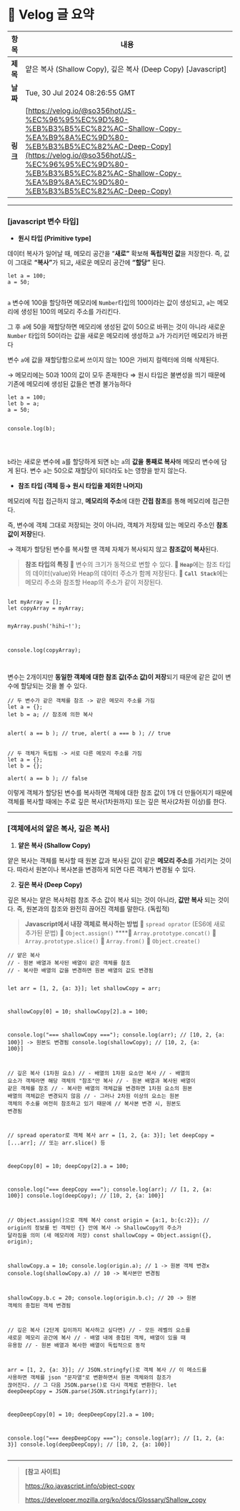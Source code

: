 # 📌 Velog 글 요약

| 항목   | 내용 |
|--------|------|
| **제목** | 얕은 복사 (Shallow Copy), 깊은 복사 (Deep Copy) [Javascript] |
| **날짜** | Tue, 30 Jul 2024 08:26:55 GMT |
| **링크** | [https://velog.io/@so356hot/JS-%EC%96%95%EC%9D%80-%EB%B3%B5%EC%82%AC-Shallow-Copy-%EA%B9%8A%EC%9D%80-%EB%B3%B5%EC%82%AC-Deep-Copy](https://velog.io/@so356hot/JS-%EC%96%95%EC%9D%80-%EB%B3%B5%EC%82%AC-Shallow-Copy-%EA%B9%8A%EC%9D%80-%EB%B3%B5%EC%82%AC-Deep-Copy) |

---

<h3 id="javascript-변수-타입"><strong>[javascript 변수 타입]</strong></h3>
<ul>
<li><strong>원시 타입 (Primitive type]</strong></li>
</ul>
<p>데이터 복사가 일어날 때, 메모리 공간을 “<strong>새로”</strong> 확보해 <strong>독립적인 값</strong>을 저장한다.
즉, 값이 그대로 <strong>“복사”</strong>가 되고<strong>,</strong>  새로운 메모리 공간에 <strong>“할당”</strong> 된다.</p>
<pre><code class="language-jsx">let a = 100;
a = 50;</code></pre>
<p><img alt="" src="https://velog.velcdn.com/images/so356hot/post/adcae96b-0a8a-4221-a993-553a7cad4d39/image.png" /></p>
<p><code>a</code> 변수에 100을 할당하면 메모리에 <code>Number</code>타입의 100이라는 값이 생성되고, <code>a</code>는 메모리에 생성된 100의 메모리 주소를 가리킨다. </p>
<p>그 후 <code>a</code>에 50을 재할당하면 메모리에 생성된 값이 50으로 바뀌는 것이 아니라 새로운 <code>Number</code> 타입의 50이라는 값을 새로운 메모리에 생성하고 <code>a</code>가 가리키던 메모리가 바뀐다</p>
<p>변수 <code>a</code>에 값을 재할당함으로써 쓰이지 않는 100은 가비지 컬렉터에 의해 삭제된다.</p>
<p>→ 메모리에는 50과 100의 값이 모두 존재한다
⇒ 원시 타입은 불변성을 띄기 때문에 기존에 메모리에 생성된 값들은 변경 불가능하다</p>
<pre><code class="language-jsx">let a = 100;
let b = a;
a = 50;

console.log(b);</code></pre>
<p><img alt="" src="https://velog.velcdn.com/images/so356hot/post/e9f569d2-3a33-466b-80b1-cd19962fb2d4/image.png" /></p>
<p><img alt="" src="https://velog.velcdn.com/images/so356hot/post/ba005931-d4a7-46e9-bbf6-51ab9facda5f/image.png" /></p>
<p><code>b</code>라는 새로운 변수에 <code>a</code>를 할당하게 되면 <code>b</code>는 <code>a</code>의 <strong>값을</strong> <strong>통째로 복사</strong>해 메모리 변수에 담게 된다. 
변수 <code>a</code>는 50으로 재할당이 되더라도 <code>b</code>는 영향을 받지 않는다.</p>
<ul>
<li><strong>참조 타입 (객체 등→ 원시 타입을 제외한 나머지)</strong></li>
</ul>
<p>메모리에 직접 접근하지 않고, <strong>메모리의 주소</strong>에 대한 <strong>간접 참조</strong>를 통해 메모리에 접근한다.</p>
<p>즉, 변수에 객체 그대로 저장되는 것이 아니라, 객체가 저장돼 있는 메모리 주소인 <strong>참조 값이 저장</strong>된다. </p>
<p>→ 객체가 할당된 변수를 복사할 땐 객체 자체가 복사되지 않고 <strong>참조값이 복사</strong>된다.</p>
<blockquote>
<p><strong>참조 타입의 특징
💨</strong> 변수의 크기가 동적으로 변할 수 있다.
<strong>💨 <code>Heap</code></strong>에는 참조 타입의 데이터(value)와 Heap의 데이터 주소가 함께 저장된다.
<strong>💨 <code>Call Stack</code></strong>에는 메모리 주소와 참조할 Heap의 주소가 같이 저장된다.</p>
</blockquote>
<p><img alt="" src="https://velog.velcdn.com/images/so356hot/post/76e635a9-ecf6-410e-a3b4-3bd160e3f503/image.png" /></p>
<pre><code class="language-jsx">let myArray = [];
let copyArray = myArray;

myArray.push('hihi~!');

console.log(copyArray);</code></pre>
<p><img alt="" src="https://velog.velcdn.com/images/so356hot/post/c02c170c-3545-4593-af73-c113b710d341/image.png" /></p>
<p>변수는 2개이지만 <strong>동일한 객체에 대한 참조 값(주소 값)이 저장</strong>되기 때문에 같은 값이 변수에 할당되는 것을 볼 수 있다.</p>
<pre><code class="language-jsx">// 두 변수가 같은 객체를 참조 -&gt; 같은 메모리 주소를 가짐
let a = {};
let b = a; // 참조에 의한 복사

alert( a == b ); // true,
alert( a === b ); // true</code></pre>
<pre><code class="language-jsx">// 두 객체가 독립됨 -&gt; 서로 다른 메모리 주소를 가짐
let a = {};
let b = {};

alert( a == b ); // false</code></pre>
<p>이렇게 객체가 할당된 변수를 복사하면 객체에 대한 참조 값이 1개 더 만들어지기 때문에 
객체를 복사할 때에는 주로 깊은 복사(1차원까지) 또는 깊은 복사(2차원 이상)를 한다.</p>
<hr />
<h3 id="객체에서의-얕은-복사-깊은-복사"><strong>[객체에서의 얕은 복사, 깊은 복사]</strong></h3>
<ol>
<li><strong>얕은 복사 (Shallow Copy)</strong></li>
</ol>
<p>얕은 복사는 객체를 복사할 때 원본 값과 복사된 값이 같은 <strong>메모리 주소</strong>를 가리키는 것이다. 
따라서 원본이나 복사본을 변경하게 되면 다른 객체가 변경될 수 있다. </p>
<ol start="2">
<li><strong>깊은 복사 (Deep Copy)</strong></li>
</ol>
<p>깊은 복사는 얕은 복사처럼 참조 주소 값이 복사 되는 것이 아니라, <strong>값만 복사</strong> 되는 것이다.
즉, 원본과의 참조와 완전히 끊어진 객체를 말한다. (독립적)</p>
<blockquote>
<p><strong>Javascript에서 내장 객체로 복사하는 방법</strong>
💨 <code>spread oprator</code> (ES6에 새로 추가된 문법)
💨 <code>Object.assign()</code>
****💨 <code>Array.prototype.concat()</code>
💨 <code>Array.prototype.slice()</code>
💨 <code>Array.from()</code>
💨 <code>Object.create()</code></p>
</blockquote>
<pre><code class="language-jsx">// 얕은 복사
// - 원본 배열과 복사된 배열이 같은 객체를 참조
// - 복사한 배열의 값을 변경하면 원본 배열의 값도 변경됨

let arr = [1, 2, {a: 3}];
let shallowCopy = arr; 

shallowCopy[0] = 10;
shallowCopy[2].a = 100;

console.log(&quot;=== shallowCopy ===&quot;);
console.log(arr); // [10, 2, {a: 100}] -&gt; 원본도 변경됨
console.log(shallowCopy);   // [10, 2, {a: 100}]

// 깊은 복사 (1차원 요소)
// - 배열의 1차원 요소만 복사
// - 배열의 요소가 객체라면 해당 객체의 &quot;참조&quot;만 복사
// - 원본 배열과 복사된 배열이 같은 객체를 참조
// - 복사한 배열의 객체값을 변경하면 1차원 요소의 원본 배열의 객체값은 변경되지 않음
// - 그러나 2차원 이상의 요소는 원본 객체의 주소를 여전히 참조하고 있기 때문에 
// 복사본 변경 시, 원본도 변경됨

// spread operator로 객체 복사
arr = [1, 2, {a: 3}];
let deepCopy = [...arr];  // 또는 arr.slice() 등 

deepCopy[0] = 10;
deepCopy[2].a = 100;

console.log(&quot;=== deepCopy ===&quot;);
console.log(arr); // [1, 2, {a: 100}]
console.log(deepCopy);   // [10, 2, {a: 100}]

// Object.assign()으로 객체 복사
const origin = {a:1, b:{c:2}};
// origin의 정보를 빈 객체인 {} 안에 복사 -&gt; ShallowCopy의 주소가 달라짐을 의미 (새 메모리에 저장)
const shallowCopy = Object.assign({}, origin); 

shallowCopy.a = 10;
console.log(origin.a);  // 1 -&gt; 원본 객체 변경x
console.log(shallowCopy.a) // 10 -&gt; 복사본만 변경됨

shallowCopy.b.c = 20;
console.log(origin.b.c); // 20 -&gt; 원본 객체의 중첩된 객체 변경됨

// 깊은 복사 (2단계 깊이까지 복사하고 싶다면)
// - 모든 레벨의 요소를 새로운 메모리 공간에 복사
// - 배열 내에 중첩된 객체, 배열이 있을 때 유용함
// - 원본 배열과 복사한 배열이 독립적으로 동작

arr = [1, 2, {a: 3}];
// JSON.stringfy()로 객체 복사
// 이 메소드를 사용하면 객체를 json &quot;문자열&quot;로 변환하면서 원본 객체와의 참조가 끊어진다.
// 그 다음 JSON.parse()로 다시 객체로 변환한다.
let deepDeepCopy = JSON.parse(JSON.stringify(arr));

deepDeepCopy[0] = 10;
deepDeepCopy[2].a = 100;

console.log(&quot;=== deepDeepCopy ===&quot;);
console.log(arr); // [1, 2, {a: 3}]
console.log(deepDeepCopy);   // [10, 2, {a: 100}]</code></pre>
<hr />
<blockquote>
<p><strong>[참고 사이트]</strong></p>
<p><a href="https://ko.javascript.info/object-copy">https://ko.javascript.info/object-copy</a></p>
<p><a href="https://developer.mozilla.org/ko/docs/Glossary/Shallow_copy">https://developer.mozilla.org/ko/docs/Glossary/Shallow_copy</a></p>
</blockquote>
